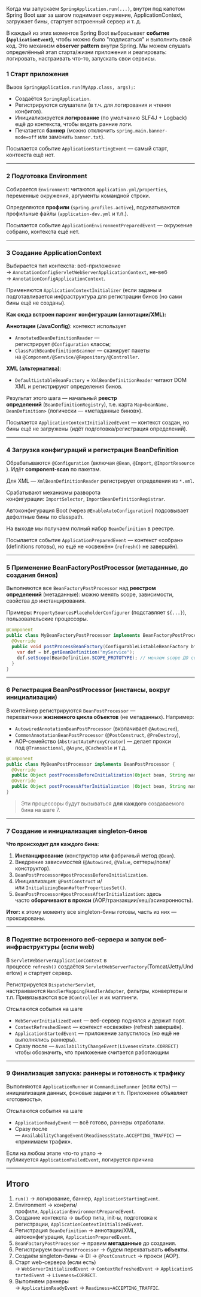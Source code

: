 
Когда мы запускаем `SpringApplication.run(...)`, внутри под капотом Spring Boot шаг за шагом поднимает окружение, ApplicationContext, загружает бины, стартует встроенный сервер и т. д. 

В каждый из этих моментов Spring Boot выбрасывает **событие (`ApplicationEvent`)**, чтобы можно было "подписаться" и выполнить свой код. Это механизм **observer pattern** внутри Spring. Мы можем слушать определённый этап старта/жизни приложения и реагировать: логировать, настраивать что-то, запускать свои сервисы.

### 1 **Старт приложения**

Вызов `SpringApplication.run(MyApp.class, args);`:
- Создаётся `SpringApplication`.
- Регистрируются слушатели (в т.ч. для логирования и чтения конфигов).
- Инициализируется **логирование** (по умолчанию SLF4J + Logback) ещё до контекста, чтобы видеть ранние логи.
- Печатается **баннер** (можно отключить `spring.main.banner-mode=off` или заменить `banner.txt`).

Посылается событие `ApplicationStartingEvent` — самый старт, контекста ещё нет.

---

### 2 **Подготовка Environment**

Собирается `Environment`: читаются `application.yml/properties`, переменные окружения, аргументы командной строки. 

Определяются **профили** (`spring.profiles.active`), подхватываются профильные файлы (`application-dev.yml` и т.п.). 

Посылается событие `ApplicationEnvironmentPreparedEvent` — окружение собрано, контекста ещё нет.

---

### 3 **Создание ApplicationContext**

Выбирается тип контекста: веб-приложение → `AnnotationConfigServletWebServerApplicationContext`, не-веб → `AnnotationConfigApplicationContext`.

Применяются `ApplicationContextInitializer` (если заданы и подготавливается инфраструктура для регистрации бинов (но сами бины ещё не созданы).

**Как сюда встроен парсинг конфигурации (аннотации/XML):**

**Аннотации (JavaConfig)**: контекст использует
- `AnnotatedBeanDefinitionReader` — регистрирует `@Configuration` классы;
- `ClassPathBeanDefinitionScanner` — сканирует пакеты на `@Component/@Service/@Repository/@Controller`.

**XML (альтернатива)**:
- `DefaultListableBeanFactory` + `XmlBeanDefinitionReader` читают DOM XML и регистрируют определения бинов.

Результат этого шага — начальный **реестр определений** (`BeanDefinitionRegistry`), т.е. карта `Map<beanName, BeanDefinition>` (логически — «метаданные бинов»).

Посылается `ApplicationContextInitializedEvent` — контекст создан, но бины ещё не загружены (идёт подготовка/регистрация определений).

---

### 4 **Загрузка конфигураций и регистрация BeanDefinition**

Обрабатываются `@Configuration` (включая `@Bean`, `@Import`, `@ImportResource`). Идёт **component-scan** по пакетам.

Для XML — `XmlBeanDefinitionReader` регистрирует определения из `*.xml`.

Срабатывают механизмы разворота конфигурации: `ImportSelector`, `ImportBeanDefinitionRegistrar`.

Автоконфигурация Boot (через `@EnableAutoConfiguration`) подсовывает дефолтные бины по classpath.

На выходе мы получаем полный набор `BeanDefinition` в реестре.

Посылается событие `ApplicationPreparedEvent` — контекст «собран» (definitions готовы), но ещё не «освежён» (`refresh()` не завершён).

---

### 5 **Применение BeanFactoryPostProcessor (метаданные, до создания бинов)**

Выполняются все `BeanFactoryPostProcessor` над **реестром определений** (метаданные): можно менять scope, зависимости, свойства до инстанцирования. 

Примеры: `PropertySourcesPlaceholderConfigurer` (подставляет `${...}`), пользовательские процессоры.

```java
@Component
public class MyBeanFactoryPostProcessor implements BeanFactoryPostProcessor {
  @Override
  public void postProcessBeanFactory(ConfigurableListableBeanFactory bf) {
    var def = bf.getBeanDefinition("myService");
    def.setScope(BeanDefinition.SCOPE_PROTOTYPE); // меняем scope ДО создания бина
  }
}
```

---

### 6 **Регистрация BeanPostProcessor (инстансы, вокруг инициализации)**

В контейнер регистрируются `BeanPostProcessor` — перехватчики **жизненного цикла объектов** (не метаданных). Например:

- `AutowiredAnnotationBeanPostProcessor` (вколачивает `@Autowired`),
- `CommonAnnotationBeanPostProcessor` (`@PostConstruct`, `@PreDestroy`),
- AOP-семейство (`AbstractAutoProxyCreator`) — делает прокси под `@Transactional`, `@Async`, `@Cacheable` и т.д.

```java
@Component
public class MyBeanPostProcessor implements BeanPostProcessor {
  @Override
  public Object postProcessBeforeInitialization(Object bean, String name) { /* ... */ return bean; }
  @Override
  public Object postProcessAfterInitialization (Object bean, String name) { /* ... */ return bean; }
}
```

> Эти процессоры будут вызываться **для каждого** создаваемого бина на шаге 7.

---

### 7 **Создание и инициализация singleton-бинов**

**Что происходит для каждого бина:**

1. **Инстанцирование** (конструктор или фабричный метод `@Bean`).
2. Внедрение зависимостей (`@Autowired`, `@Value`, сеттеры/поля/конструктор).
3. `BeanPostProcessor#postProcessBeforeInitialization`.
4. Инициализация:
    `@PostConstruct` и/или `InitializingBean#afterPropertiesSet()`.
5. `BeanPostProcessor#postProcessAfterInitialization`:
    здесь часто **оборачивают в прокси** (AOP/транзакции/кеш/асинхронность).

**Итог:** к этому моменту все singleton-бины готовы, часть из них — проксированы.

---

### 8 **Поднятие встроенного веб-сервера и запуск веб-инфраструктуры (если web)**

В `ServletWebServerApplicationContext` в процессе `refresh()` создаётся `ServletWebServerFactory`(Tomcat/Jetty/Undertow) и стартует сервер.

Регистрируется `DispatcherServlet`, настраиваются `HandlerMapping`/`HandlerAdapter`, фильтры, конвертеры и т.п. Привязываются все `@Controller` и их маппинги.

Отсылаются события на шаге
- `WebServerInitializedEvent` — веб-сервер поднялся и держит порт.
- `ContextRefreshedEvent` — контекст «освежён» (refresh завершён).
- `ApplicationStartedEvent` — приложение запустилось (но ещё не выполнялись раннеры).
- Сразу после — `AvailabilityChangeEvent(LivenessState.CORRECT)` чтобы обозначить, что приложение считается работающим

---

### 9 **Финализация запуска: раннеры и готовность к трафику**

Выполняются `ApplicationRunner` и `CommandLineRunner` (если есть) — инициализация данных, фоновые задачи и т.п. Приложение объявляет «готовность».

Отсылаются события на шаге
- `ApplicationReadyEvent` — всё готово, раннеры отработали.
- Сразу после — `AvailabilityChangeEvent(ReadinessState.ACCEPTING_TRAFFIC)` — «принимаем трафик».

Если на любом этапе что-то упало → публикуется `ApplicationFailedEvent`, логируется причина 

---

## Итого

1. `run()` → логирование, баннер, `ApplicationStartingEvent`.
2. Environment → конфиги/профили, `ApplicationEnvironmentPreparedEvent`.
3. Создание контекста → выбор типа, init-ы, подготовка к регистрации, `ApplicationContextInitializedEvent`.
4. Регистрация `BeanDefinition` → аннотации/XML, автоконфигурация, `ApplicationPreparedEvent`.
5. `BeanFactoryPostProcessor` → правим **метаданные** до создания.
6. Регистрируем `BeanPostProcessor` → будем перехватывать **объекты**.
7. Создаём singleton-бины → DI → `@PostConstruct` → прокси (AOP).
8. Старт web-сервера (если есть) → `WebServerInitializedEvent` → `ContextRefreshedEvent` → `ApplicationStartedEvent` → `Liveness=CORRECT`.
9. Выполняем раннеры → `ApplicationReadyEvent` → `Readiness=ACCEPTING_TRAFFIC`.